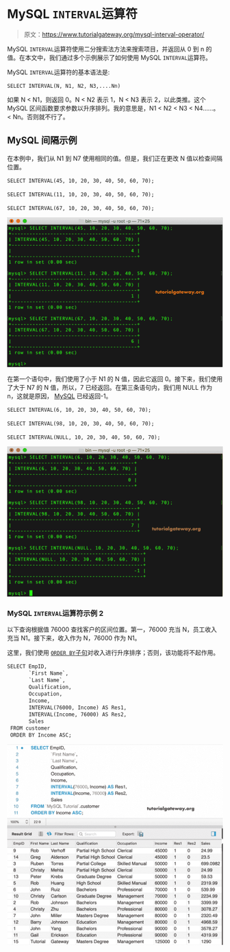 # MySQL `INTERVAL`运算符

> 原文：<https://www.tutorialgateway.org/mysql-interval-operator/>

MySQL `INTERVAL`运算符使用二分搜索法方法来搜索项目，并返回从 0 到 n 的值。在本文中，我们通过多个示例展示了如何使用 MySQL `INTERVAL`运算符。

MySQL `INTERVAL`运算符的基本语法是:

```
SELECT INTERVAL(N, N1, N2, N3,....Nn) 
```

如果 N < N1，则返回 0。N < N2 表示 1，N < N3 表示 2，以此类推。这个 MySQL 区间函数要求参数以升序排列。我的意思是，N1 < N2 < N3 < N4……。< Nn。否则就不行了。

## MySQL 间隔示例

在本例中，我们从 N1 到 N7 使用相同的值。但是，我们正在更改 N 值以检查间隔位置。

```
SELECT INTERVAL(45, 10, 20, 30, 40, 50, 60, 70);

SELECT INTERVAL(11, 10, 20, 30, 40, 50, 60, 70);

SELECT INTERVAL(67, 10, 20, 30, 40, 50, 60, 70);
```

![MySQL INTERVAL Operator 1](img/2b438e6f975944e9c74627fabf2ebe76.png)

在第一个语句中，我们使用了小于 N1 的 N 值，因此它返回 0。接下来，我们使用了大于 N7 的 N 值，所以，7 已经返回。在第三条语句内，我们用 NULL 作为 n，这就是原因， [MySQL](https://www.tutorialgateway.org/mysql-tutorial/) 已经返回-1。

```
SELECT INTERVAL(6, 10, 20, 30, 40, 50, 60, 70);

SELECT INTERVAL(98, 10, 20, 30, 40, 50, 60, 70);

SELECT INTERVAL(NULL, 10, 20, 30, 40, 50, 60, 70);
```

![MySQL INTERVAL Operator 2](img/7a0372e67f589b13694b66e60430cfd4.png)

### MySQL `INTERVAL`运算符示例 2

以下查询根据值 76000 查找客户的区间位置。第一，76000 充当 N，员工收入充当 N1。接下来，收入作为 N，76000 作为 N1。

这里，我们使用 [`ORDER BY`子句](https://www.tutorialgateway.org/mysql-order-by/)对收入进行升序排序；否则，该功能将不起作用。

```
SELECT EmpID, 
       `First Name`,
       `Last Name`,
       Qualification,
       Occupation,
       Income,
       INTERVAL(76000, Income) AS Res1,
       INTERVAL(Income, 76000) AS Res2,
       Sales
 FROM customer
 ORDER BY Income ASC;
```

![MySQL INTERVAL Operator 3](img/3378ba4fb2cabadc6170295920c4ea9b.png)